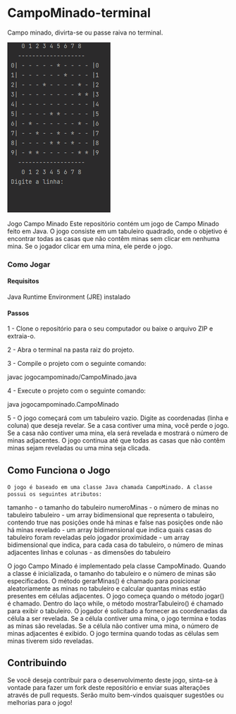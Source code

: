 # CampoMinado-terminal
Campo minado, divirta-se ou passe raiva no terminal.

![Alt Text](https://github.com/euFilpeSilva/CampoMinado-terminal/blob/main/src/images/CampoMinadoGif.gif)

Jogo Campo Minado
Este repositório contém um jogo de Campo Minado feito em Java. O jogo consiste em um tabuleiro quadrado, onde o objetivo é encontrar todas as casas que não contêm minas sem clicar em nenhuma mina. Se o jogador clicar em uma mina, ele perde o jogo.

### Como Jogar
#### Requisitos
Java Runtime Environment (JRE) instalado

#### Passos
1 - Clone o repositório para o seu computador ou baixe o arquivo ZIP e extraia-o.

2 - Abra o terminal na pasta raiz do projeto.

3 - Compile o projeto com o seguinte comando:

  javac jogocampominado/CampoMinado.java
  
4 - Execute o projeto com o seguinte comando:
 
  java jogocampominado.CampoMinado
  
  5 - O jogo começará com um tabuleiro vazio. Digite as coordenadas (linha e coluna) que deseja revelar.
  Se a casa contiver uma mina, você perde o jogo. Se a casa não contiver uma mina, ela será revelada
  e mostrará o número de minas adjacentes. O jogo continua até que todas as casas que não contêm minas
  sejam reveladas ou     uma mina seja clicada.
  
  ## Como Funciona o Jogo
  
    O jogo é baseado em uma classe Java chamada CampoMinado. A classe possui os seguintes atributos:

tamanho - o tamanho do tabuleiro
numeroMinas - o número de minas no tabuleiro
tabuleiro - um array bidimensional que representa o tabuleiro, contendo true nas posições onde há minas e false nas posições onde não há minas
revelado - um array bidimensional que indica quais casas do tabuleiro foram reveladas pelo jogador
proximidade - um array bidimensional que indica, para cada casa do tabuleiro, o número de minas adjacentes
linhas e colunas - as dimensões do tabuleiro

O jogo Campo Minado é implementado pela classe CampoMinado. Quando a classe é inicializada, o tamanho do tabuleiro e o número de minas são especificados. O método gerarMinas() é chamado para posicionar aleatoriamente as minas no tabuleiro e calcular quantas minas estão presentes em células adjacentes. O jogo começa quando o método jogar() é chamado. Dentro do laço while, o método mostrarTabuleiro() é chamado para exibir o tabuleiro. O jogador é solicitado a fornecer as coordenadas da célula a ser revelada. Se a célula contiver uma mina, o jogo termina e todas as minas são reveladas. Se a célula não contiver uma mina, o número de minas adjacentes é exibido. O jogo termina quando todas as células sem minas tiverem sido reveladas.

## Contribuindo
Se você deseja contribuir para o desenvolvimento deste jogo, sinta-se à vontade para fazer um fork deste repositório e enviar suas alterações através de pull requests. Serão muito bem-vindos quaisquer sugestões ou melhorias para o jogo!



